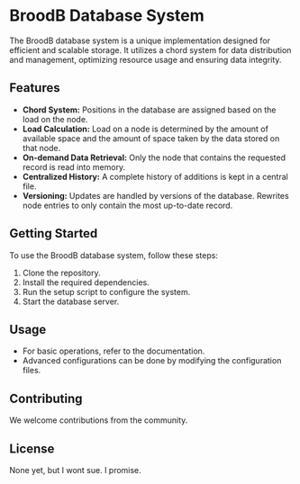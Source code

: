 # BroodB Database System

The BroodB database system is a unique implementation designed for efficient and scalable storage. It utilizes a chord system for data distribution and management, optimizing resource usage and ensuring data integrity.

## Features

- **Chord System:** Positions in the database are assigned based on the load on the node.
- **Load Calculation:** Load on a node is determined by the amount of available space and the amount of space taken by the data stored on that node.
- **On-demand Data Retrieval:** Only the node that contains the requested record is read into memory.
- **Centralized History:** A complete history of additions is kept in a central file.
- **Versioning:** Updates are handled by versions of the database. Rewrites node entries to only contain the most up-to-date record.

## Getting Started

To use the BroodB database system, follow these steps:

1. Clone the repository.
2. Install the required dependencies.
3. Run the setup script to configure the system.
4. Start the database server.

## Usage

- For basic operations, refer to the documentation.
- Advanced configurations can be done by modifying the configuration files.

## Contributing

We welcome contributions from the community.

## License

None yet, but I wont sue. I promise.
